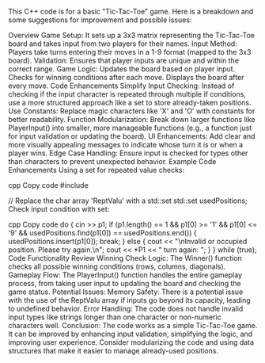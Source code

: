 This C++ code is for a basic "Tic-Tac-Toe" game. Here is a breakdown and some suggestions for improvement and possible issues:

Overview
Game Setup: It sets up a 3x3 matrix representing the Tic-Tac-Toe board and takes input from two players for their names.
Input Method: Players take turns entering their moves in a 1-9 format (mapped to the 3x3 board).
Validation: Ensures that player inputs are unique and within the correct range.
Game Logic:
Updates the board based on player input.
Checks for winning conditions after each move.
Displays the board after every move.
Code Enhancements
Simplify Input Checking:
Instead of checking if the input character is repeated through multiple if conditions, use a more structured approach like a set to store already-taken positions.
Use Constants:
Replace magic characters like 'X' and 'O' with constants for better readability.
Function Modularization:
Break down larger functions like PlayerInput() into smaller, more manageable functions (e.g., a function just for input validation or updating the board).
UI Enhancements:
Add clear and more visually appealing messages to indicate whose turn it is or when a player wins.
Edge Case Handling:
Ensure input is checked for types other than characters to prevent unexpected behavior.
Example Code Enhancements
Using a set for repeated value checks:

cpp
Copy code
#include <set>

// Replace the char array 'ReptValu' with a std::set<char>
std::set<char> usedPositions;
Check input condition with set:

cpp
Copy code
do {
    cin >> p1;
    if (p1.length() == 1 && p1[0] >= '1' && p1[0] <= '9' && usedPositions.find(p1[0]) == usedPositions.end()) {
        usedPositions.insert(p1[0]);
        break;
    } else {
        cout << "\nInvalid or occupied position. Please try again.\n";
        cout << *P1 << " turn again: ";
    }
} while (true);
Code Functionality Review
Winning Check Logic: The Winner() function checks all possible winning conditions (rows, columns, diagonals).
Gameplay Flow: The PlayerInput() function handles the entire gameplay process, from taking user input to updating the board and checking the game status.
Potential Issues:
Memory Safety: There is a potential issue with the use of the ReptValu array if inputs go beyond its capacity, leading to undefined behavior.
Error Handling: The code does not handle invalid input types like strings longer than one character or non-numeric characters well.
Conclusion:
The code works as a simple Tic-Tac-Toe game. It can be improved by enhancing input validation, simplifying the logic, and improving user experience. Consider modularizing the code and using data structures that make it easier to manage already-used positions.
